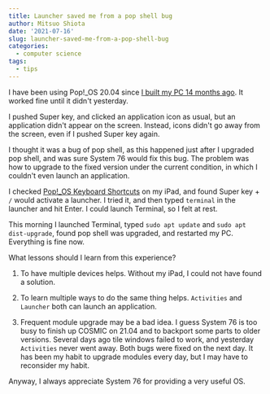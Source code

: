```yaml
---
title: Launcher saved me from a pop shell bug
author: Mitsuo Shiota
date: '2021-07-16'
slug: launcher-saved-me-from-a-pop-shell-bug
categories:
  - computer science
tags:
  - tips
---
```


I have been using Pop!_OS 20.04 since [I built my PC 14 months ago](https://mitsuoxv.rbind.io/2020/05/31/i-built-a-pc-installed-pop-os-and-am-running-rstudio/). It worked fine until it didn't yesterday.

I pushed Super key, and clicked an application icon as usual, but an application didn't appear on the screen. Instead, icons didn't go away from the screen, even if I pushed Super key again.

I thought it was a bug of pop shell, as this happened just after I upgraded pop shell, and was sure System 76 would fix this bug. The problem was how to upgrade to the fixed version under the current condition, in which I couldn't even launch an application.

I checked [Pop!_OS Keyboard Shortcuts](https://support.system76.com/articles/pop-keyboard-shortcuts) on my iPad, and found Super key + `/` would activate a launcher. I tried it, and then typed `terminal` in the launcher and hit Enter. I could launch Terminal, so I felt at rest.

This morning I launched Terminal, typed `sudo apt update` and `sudo apt dist-upgrade`, found pop shell was upgraded, and restarted my PC. Everything is fine now.

What lessons should I learn from this experience?

1. To have multiple devices helps. Without my iPad, I could not have found a solution.

1. To learn multiple ways to do the same thing helps. `Activities` and `Launcher` both can launch an application.

1. Frequent module upgrade may be a bad idea. I guess System 76 is too busy to finish up COSMIC on 21.04 and to backport some parts to older versions. Several days ago tile windows failed to work, and yesterday `Activities` never went away. Both bugs were fixed on the next day. It has been my habit to upgrade modules every day, but I may have to reconsider my habit.

Anyway, I always appreciate System 76 for providing a very useful OS.

